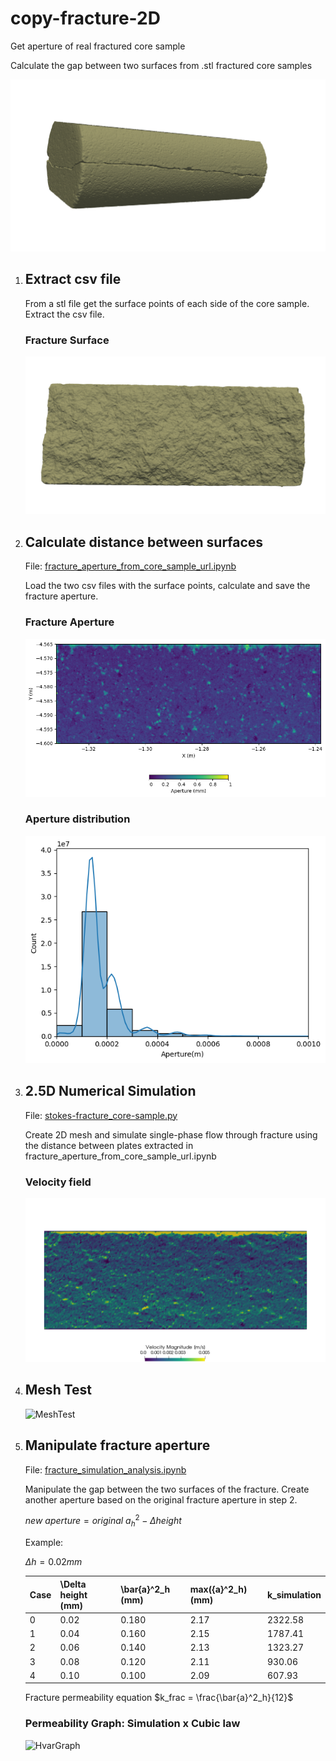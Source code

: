 # copy-fracture-2D
Get aperture of real fractured core sample

Calculate the gap between two surfaces from .stl fractured core samples

![Core sample](https://github.com/mfdali/copy-fracture-2D/blob/main/ILB-4-15_git.png?raw=true)

1. ## Extract csv file
   From a stl file get the surface points of each side of the core sample. Extract the csv file.

   ### Fracture Surface
   ![Surface A](https://github.com/mfdali/copy-fracture-2D/blob/main/ILB-4-15_A.png?raw=true)

2. ## Calculate distance between surfaces
   
   File: [fracture_aperture_from_core_sample_url.ipynb](https://github.com/mfdali/copy-fracture-2D/blob/main/fracture_aperture_from_core_sample_url.ipynb)
   
   Load the two csv files with the surface points, calculate and save the fracture aperture.
   
   ### Fracture Aperture
   ![Heatmap](https://github.com/mfdali/copy-fracture-2D/blob/main/heatmap.png?raw=true)

   ### Aperture distribution
   ![Histogram](https://github.com/mfdali/copy-fracture-2D/blob/main/histogram.png?raw=true)

3. ## 2.5D Numerical Simulation
   
   File: [stokes-fracture_core-sample.py](https://github.com/mfdali/copy-fracture-2D/blob/main/stokes-fracture_core-sample.py)
   
   Create 2D mesh and simulate single-phase flow through fracture using the distance between plates extracted in fracture_aperture_from_core_sample_url.ipynb

   ### Velocity field
   ![Velocity](https://github.com/mfdali/copy-fracture-2D/blob/main/stokes-ss-hvar-ILB_4_15_2e5-0-u.png?raw=true)

4. ## Mesh Test
   
   ![MeshTest](https://github.com/lmmp-puc-rio/copy-fracture-2D/blob/main/mesh_test_ILB_4_15.png?raw=true)
   
5. ## Manipulate fracture aperture

   File: [fracture_simulation_analysis.ipynb](ttps://github.com/lmmp-puc-rio/copy-fracture-2D/blob/main/fracture_simulation_analysis.ipynb)
   
   Manipulate the gap between the two surfaces of the fracture. Create another aperture based on the original fracture aperture in step 2.
   
   $new \ aperture = original \ a^2_h - \Delta height$

   Example:
   
   $\Delta h = 0.02 mm$

   | Case     | \Delta height (mm) | \bar{a}^2_h (mm) | max({a}^2_h) (mm) | k_simulation |
   | ----------- | ----------- | ----------- | ----------- | ----------- |
   | 0    | 0.02 | 0.180 | 2.17 |2322.58 |
   | 1    | 0.04 |  0.160 | 2.15 | 1787.41 |
   | 2 | 0.06 | 0.140 | 2.13 | 1323.27 |
   | 3 | 0.08 | 0.120 | 2.11 | 930.06 |
   | 4 | 0.10 | 0.100 | 2.09 | 607.93 |

   Fracture permeability equation
   $k_frac = \frac{\bar{a}^2_h}{12}$
   
   ### Permeability Graph: Simulation x Cubic law
   
   ![HvarGraph](ttps://github.com/lmmp-puc-rio/copy-fracture-2D/blob/main/mesh_test_ILB_4_15.png?raw=true)
